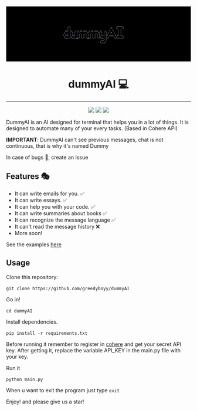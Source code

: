 
 ![image](bannerDummyAI.png)
  <h1 align="center">dummyAI 💻</h1>
  <hr>
  <div align="center">
<img src="https://img.shields.io/badge/status-building-brightgreen">
  <img src="https://img.shields.io/badge/build%20by-greedyboyy-blue">
  <img src="https://img.shields.io/github/last-commit/greedyboyy/dummyAI">
</div>



DummyAI is an AI designed for terminal that helps you in a lot of things. It is designed to automate many of your every tasks. (Based in Cohere API)


**IMPORTANT**: 
DummyAI can't see previous messages, chat is not continuous, that is why it's named Dummy

In case of bugs 🐛, create an Issue
## Features 🎭
- It can write emails for you. ✅
- It can write essays. ✅
- It can help you with your code. ✅
- It can write summaries about books ✅
- It can recognize the message language ✅
- It can't read the message history ❌
- More soon!


See the examples [here](https://github.com/greedyboyy/dummyAI/blob/main/examples.md)

## Usage
Clone this repository:

```
git clone https://github.com/greedyboyy/dummyAI
```
Go in!
```
cd dummyAI
```
Install dependencies.
```
pip install -r requirements.txt
```

Before running it remember to register in [cohere](https://cohere.com) and get your secret API key.
After getting it, replace the variable API_KEY in the main.py file with your key.


Run it
```
python main.py
```

When u want to exit the program just type `exit`


Enjoy! and please give us a star!



